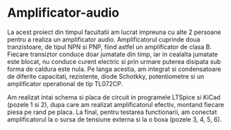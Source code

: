 # Amplificator-audio

La acest proiect din timpul facultatii am lucrat impreuna cu alte 2 persoane pentru a realiza un amplificator audio. Amplificatorul cuprinde doua tranzistoare, de tipul NPN si PNP, fiind astfel un amplificator de clasa B. Fiecare transiztor conduce doar jumatate din timp, iar in cealalta jumatate este blocat, nu conduce curent electric si prin urmare puterea disipata sub forma de caldura este nula. Pe langa acestia, am integrat si condensatoare de diferite capacitati, rezistente, diode Schotkky, potentiometre si un amplificator operational de tip TL072CP.

Am realizat intai schema si placa de circuit in programele LTSpice si KiCad (pozele 1 si 2), dupa care am realizat amplificatorul efectiv, montand fiecare piesa pe rand pe placa. La final, pentru testarea functionarii, am conectat amplificatorul la o sursa de tensiune externa si la o boxa (pozele 3, 4, 5, 6).
